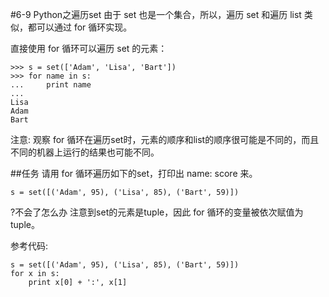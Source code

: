 #6-9 Python之遍历set
由于 set 也是一个集合，所以，遍历 set 和遍历 list 类似，都可以通过 for 循环实现。

直接使用 for 循环可以遍历 set 的元素：

	>>> s = set(['Adam', 'Lisa', 'Bart'])
	>>> for name in s:
	...     print name
	... 
	Lisa
	Adam
	Bart
注意: 观察 for 循环在遍历set时，元素的顺序和list的顺序很可能是不同的，而且不同的机器上运行的结果也可能不同。

##任务
请用 for 循环遍历如下的set，打印出 name: score 来。

	s = set([('Adam', 95), ('Lisa', 85), ('Bart', 59)])
?不会了怎么办
注意到set的元素是tuple，因此 for 循环的变量被依次赋值为tuple。

参考代码:

	s = set([('Adam', 95), ('Lisa', 85), ('Bart', 59)])
	for x in s:
	    print x[0] + ':', x[1]
